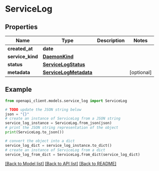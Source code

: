 # ServiceLog


## Properties

Name | Type | Description | Notes
------------ | ------------- | ------------- | -------------
**created_at** | **date** |  | 
**service_kind** | [**DaemonKind**](DaemonKind.md) |  | 
**status** | [**ServiceLogStatus**](ServiceLogStatus.md) |  | 
**metadata** | [**ServiceLogMetadata**](ServiceLogMetadata.md) |  | [optional] 

## Example

```python
from openapi_client.models.service_log import ServiceLog

# TODO update the JSON string below
json = "{}"
# create an instance of ServiceLog from a JSON string
service_log_instance = ServiceLog.from_json(json)
# print the JSON string representation of the object
print(ServiceLog.to_json())

# convert the object into a dict
service_log_dict = service_log_instance.to_dict()
# create an instance of ServiceLog from a dict
service_log_from_dict = ServiceLog.from_dict(service_log_dict)
```
[[Back to Model list]](../README.md#documentation-for-models) [[Back to API list]](../README.md#documentation-for-api-endpoints) [[Back to README]](../README.md)


